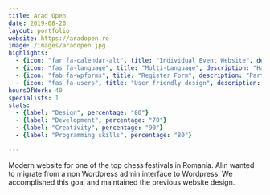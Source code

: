 ```yaml
---
title: Arad Open
date: 2019-08-26
layout: portfolio
website: https://aradopen.ro
image: /images/aradopen.jpg
highlights: 
  - {icon: "far fa-calendar-alt", title: "Individual Event Website", description: "Website for informing participants of Arad Open, one of the largest chess festivals in Romania."}
  - {icon: "fas fa-language", title: "Multi-Language", description: "Having many foreigners as participants, multi-language was a key priority in developing this website."}
  - {icon: "fab fa-wpforms", title: "Register Form", description: "Participants are able to communicate with the organizer by filling the registration form, easily accessible from the landing page."}
  - {icon: "fas fa-users", title: "User friendly design", description: "In this clean website design, all the information is easily accessible."}
hoursOfWork: 40
specialists: 1
stats:
  - {label: "Design", percentage: "80"}
  - {label: "Development", percentage: "70"}
  - {label: "Creativity", percentage: "90"}
  - {label: "Programming skills", percentage: "80"}

---
```


Modern website for one of the top chess festivals in Romania. Alin wanted to migrate from a non Wordpress admin interface to Wordpress. We accomplished this goal and maintained the previous website design.
